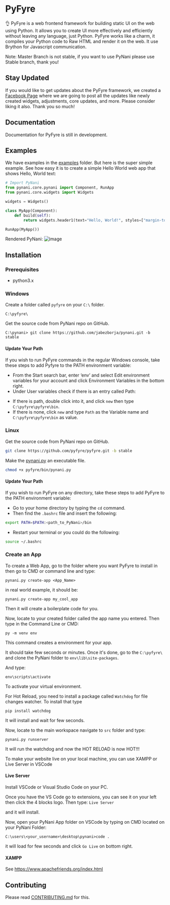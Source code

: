 # PyFyre
👌 PyFyre is a web frontend framework for building static UI on the web using Python. It allows you to create UI more effectively and efficiently without leaving any language, just Python. PyFyre works like a charm, it compiles your Python code to Raw HTML and render it on the web. It use Brython for Javascript communication.

Note: Master Branch is not stable, if you want to use PyNani please use Stable branch, thank you!

## Stay Updated
If you would like to get updates about the PyFyre framework, we created a [Facebook Page](https://www.facebook.com/pynaniframework) where we are going to post all the updates like newly created widgets, adjustments, core updates, and more. Please consider liking it also. Thank you so much!

## Documentation
Documentation for PyFyre is still in development.

## Examples
We have examples in the [examples](examples) folder. But here is the super simple example.
See how easy it is to create a simple Hello World web app that shows Hello, World text:

```py
# Import PyNani
from pynani.core.pynani import Component, RunApp
from pynani.core.widgets import Widgets

widgets = Widgets()

class MyApp(Component):
    def build(self):
        return widgets.header1(text="Hello, World!", styles=["margin-top: 10px"])

RunApp(MyApp())
```


Rendered PyNani:
![image](https://user-images.githubusercontent.com/64759159/111881940-d80e4380-89ed-11eb-9ffc-d607d80896fb.png)


## Installation

### Prerequisites
* python3.x

### Windows
Create a folder called `pyfyre` on your `C:\` folder.
```
C:\pyfyre\
```
Get the source code from PyNani repo on GitHub.
```
C:\pynani> git clone https://github.com/jabezborja/pynani.git -b stable
```
#### Update Your Path
If you wish to run PyFyre commands in the regular Windows console, take these steps to add Pyfyre to the PATH environment variable:

* From the Start search bar, enter ‘env’ and select Edit environment variables for your account and click Environment Variables in the bottom right.
* Under User variables check if there is an entry called Path:
-   If there is path, double click into it, and click ```new``` then type ```C:\pyfyre\pyfyre\bin```.
-   If there is none, click ```new``` and type ```Path``` as the Variable name and ```C:\pyfyre\pyfyre\bin``` as value.

### Linux
Get the source code from PyNani repo on GitHub.
```bash
git clone https://github.com/pyfyre/pyfyre.git -b stable
```

Make the [pynani.py](bin/pynani.py) an executable file.
```bash
chmod +x pyfyre/bin/pynani.py
```

#### Update Your Path
If you wish to run PyFyre on any directory, take these steps to add PyFyre to the PATH environment variable:

* Go to your home directory by typing the `cd` command.
* Then find the `.bashrc` file and insert the following:
```bash
export PATH=$PATH:<path_to_PyNani>/bin
```
* Restart your terminal or you could do the following:
```bash
source ~/.bashrc
```

### Create an App
To create a Web App, go to the folder where you want PyFyre to install in then go to CMD or command line and type:
```
pynani.py create-app <App_Name>
```

in real world example, it should be:
```
pynani.py create-app my_cool_app
```

Then it will create a boilerplate code for you.

Now, locate to your created folder called the app name you entered. Then type in the Command Line or CMD:
```
py -m venv env
```
This command creates a environment for your app. 

It should take few seconds or minutes. Once it's done, go to the ```C:\pyfyre\``` and clone the PyNani folder to ```env\lib\site-packages```.

And type:
```
env\scripts\activate
```
To activate your virtual environment.

For Hot Reload, you need to install a package called ```Watchdog``` for file changes watcher. To install that type 
```
pip install watchdog
```
It will install and wait for few seconds.

Now, locate to the main workspace navigate to ```src``` folder and type:
```
pynani.py runserver
```
It will run the watchdog and now the HOT RELOAD is now HOT!!!

To make your website live on your local machine, you can use XAMPP or Live Server in VSCode

#### Live Server
Install VSCode or Visual Studio Code on your PC.

Once you have the VS Code go to extensions, you can see it on your left then click the 4 blocks logo. Then type: ```Live Server```

and it will install.

Now, open your PyNani App folder on VSCode by typing on CMD located on your PyNani Folder:
```
C:\users\<your_username>\desktop\pynani>code .
```
it will load for few seconds and click ```Go Live``` on bottom right.

#### XAMPP
See https://www.apachefriends.org/index.html

## Contributing
Please read [CONTRIBUTING.md](CONTRIBUTING.md) for this.
